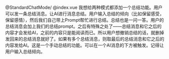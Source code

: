 @StandardChatMode/ @index.vue 我想给两种模式都添加一个总结功能。用户可以发一条总结消息。让AI进行消息总结。用户输入总结的倾向（比如保留感受，保留感情），然后我们自己带上Prompt帮忙进行总结。总结也是一问一答。用户的总结消息会加上我们的总结prompt。之后有特殊之处了——总结消息和它之后的内容才会发给AI，之前的内容只是能阅读而已。所以用户想撤销总结的话，就删掉发回来的总结消息就好了。如果有多个总结消息，则取最后的总结消息和它之后的内容发给AI。这是一个手动总结的功能。可以在一个AI消息的下方被触发。记得让用户输入总结倾向。